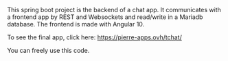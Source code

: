 This spring boot project is the backend of a chat app. 
It communicates with a frontend app by REST and Websockets and read/write in a Mariadb database. 
The frontend is made with Angular 10.

To see the final app, click here: https://pierre-apps.ovh/tchat/

You can freely use this code.
